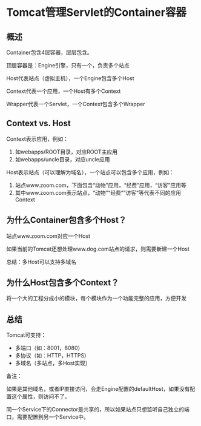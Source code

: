 # Tomcat管理Servlet的Container容器

## 概述

Container包含4层容器，层层包含。

顶层容器是：Engine引擎，只有一个，负责多个站点

Host代表站点（虚拟主机），一个Engine包含多个Host

Context代表一个应用，一个Host有多个Context

Wrapper代表一个Servlet，一个Context包含多个Wrapper

## Context vs. Host

Context表示应用，例如：

1. 如webapps/ROOT目录，对应ROOT主应用
2. 如webapps/uncle目录，对应uncle应用

Host表示站点（可以理解为域名），一个站点可以包含多个应用，例如：

1. 站点www.zoom.com，下面包含“动物”应用，“经费”应用，“访客”应用等
2. 其中www.zoom.com表示站点，“动物”“经费”“访客”等代表不同的应用Context

## 为什么Container包含多个Host？

站点www.zoom.com对应一个Host

如果当前的Tomcat还想处理www.dog.com站点的请求，则需要新建一个Host

总结：多Host可以支持多域名

## 为什么Host包含多个Context？

将一个大的工程分成小的模块，每个模块作为一个功能完整的应用，方便开发



## 总结

Tomcat可支持：

* 多端口（如：8001，8080）
* 多协议（如：HTTP，HTTPS）
* 多域名（多站点，多Host实现）



备注：

如果是其他域名，或者IP直接访问，会走Engine配置的defaultHost，如果没有配置这个属性，则访问不了。

同一个Service下的Connector是共享的，所以如果站点只想监听自己独立的端口，需要配置到另一个Service中。


